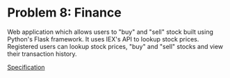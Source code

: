 # Problem 8: Finance
Web application which allows users to "buy" and "sell" stock built using Python's Flask framework. It uses IEX's API to lookup stock prices. Registered users can lookup stock prices, "buy" and "sell" stocks and view their transaction history.

[Specification](https://cs50.harvard.edu/x/2020/tracks/web/finance/)
